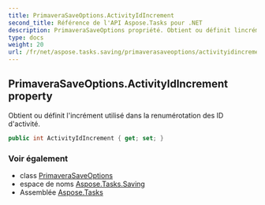 ```yaml
---
title: PrimaveraSaveOptions.ActivityIdIncrement
second_title: Référence de l'API Aspose.Tasks pour .NET
description: PrimaveraSaveOptions propriété. Obtient ou définit lincrément utilisé dans la renumérotation des ID dactivité.
type: docs
weight: 20
url: /fr/net/aspose.tasks.saving/primaverasaveoptions/activityidincrement/
---
```

## PrimaveraSaveOptions.ActivityIdIncrement property

Obtient ou définit l'incrément utilisé dans la renumérotation des ID d'activité.

```csharp
public int ActivityIdIncrement { get; set; }
```

### Voir également

* class [PrimaveraSaveOptions](../)
* espace de noms [Aspose.Tasks.Saving](../../primaverasaveoptions/)
* Assemblée [Aspose.Tasks](../../../)


